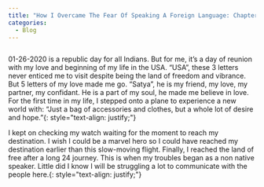 ```yaml
---
title: "How I Overcame The Fear Of Speaking A Foreign Language: Chapter 1: Birthplace To Brisk place"
categories:
  - Blog
---
```


<img src="{{ site.url }}{{ site.baseurl }}/assets/images/looking.jpg" alt="">

01-26-2020 is a republic day for all Indians. But for me, it’s a day of reunion with my love and beginning of my life in the USA. “USA”, these 3 letters never enticed me to visit despite being the land of freedom and vibrance. But 5 letters of my love made me go. “Satya”, he is my friend, my love, my partner, my confidant. He is a part of my soul, he made me believe in love. For the first time in my life, I stepped onto a plane to experience a new world with: “Just a bag of accessories and clothes, but a whole lot of desire and hope.”{: style="text-align: justify;"}

I kept on checking my watch waiting for the moment to reach my destination. I wish I could be a marvel hero so I could have reached my destination earlier than this slow-moving flight. Finally, I reached the land of free after a long 24 journey. This is when my troubles began as a non native speaker. Little did I know I will be struggling a lot to communicate with the people here.{: style="text-align: justify;"}
